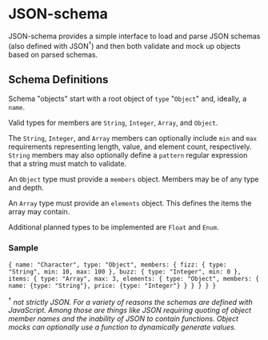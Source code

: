 # JSON-schema

JSON-schema provides a simple interface to load and parse JSON schemas (also defined with JSON<sup>†</sup>) and then both validate and mock up objects based on parsed schemas.

## Schema Definitions

Schema "objects" start with a root object of `type` "`Object`" and, ideally, a `name`.

Valid types for members are `String`, `Integer`, `Array`, and `Object`.

The `String`, `Integer`, and `Array` members can optionally include `min` and `max` requirements representing length, value, and element count, respectively.  `String` members may
also optionally define a `pattern` regular expression that a string must match to validate.

An `Object` type must provide a `members` object.  Members may be of any type and depth.

An `Array` type must provide an `elements` object.  This defines the items the array may contain.

Additional planned types to be implemented are `Float` and `Enum`.


### Sample

`
{
	name: "Character",
	type: "Object",
	members: {
		fizz: {
			type: "String",
			min: 10,
			max: 100
		},
		buzz: {
			type: "Integer",
			min: 0
		},
		items: {
			type: "Array",
			max: 3,
			elements: {
				type: "Object",
				members: {
					name: {type: "String"},
					price: {type: "Integer"}
				}
			}
		}
	}
}
`

<sup>†</sup> *not strictly JSON.  For a variety of reasons the schemas are defined with JavaScript.  Among those are things like JSON requiring quoting of object member names and the inability of JSON to contain functions.  Object mocks can optionally use a function to dynamically generate values.*
